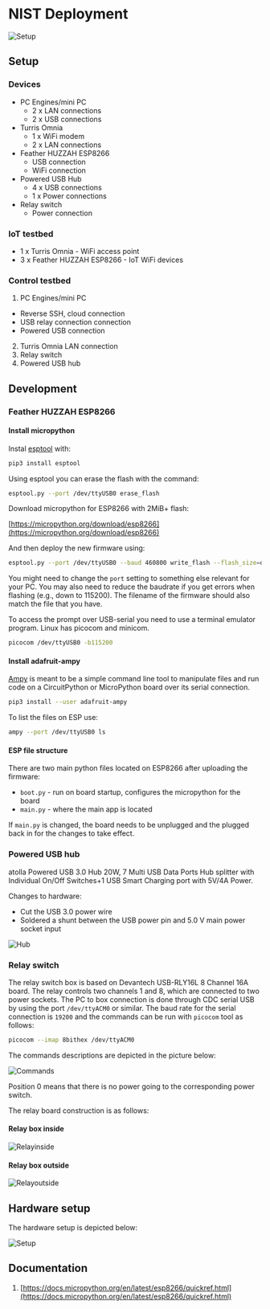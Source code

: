 # NIST Deployment

![Setup](docs/images/setup.png?raw=true "Setup")

## Setup

### Devices
 - PC Engines/mini PC
    - 2 x LAN connections
    - 2 x USB connections
 - Turris Omnia
    - 1 x WiFi modem
    - 2 x LAN connections
 - Feather HUZZAH ESP8266
    - USB connection
    - WiFi connection
 - Powered USB Hub
    - 4 x USB connections
    - 1 x Power connections
 - Relay switch
    - Power connection

### IoT testbed
 - 1 x Turris Omnia - WiFi access point
 - 3 x Feather HUZZAH ESP8266 - IoT WiFi devices

### Control testbed
 1. PC Engines/mini PC
  - Reverse SSH, cloud connection
  - USB relay connection connection
  - Powered USB connection
 2. Turris Omnia LAN connection
 3. Relay switch
 4. Powered USB hub

## Development

### Feather HUZZAH ESP8266
#### Install micropython

Instal [esptool](https://github.com/espressif/esptool) with:
```bash
pip3 install esptool
```

Using esptool you can erase the flash with the command:
```bash
esptool.py --port /dev/ttyUSB0 erase_flash
```

Download micropython for ESP8266 with 2MiB+ flash:

[https://micropython.org/download/esp8266](https://micropython.org/download/esp8266)

And then deploy the new firmware using:

```bash
esptool.py --port /dev/ttyUSB0 --baud 460800 write_flash --flash_size=detect 0 esp8266-20170108-v1.8.7.bin

```
You might need to change the `port` setting to something else relevant for your PC. You may also need to reduce the baudrate if you get errors when flashing (e.g., down to 115200). The filename of the firmware should also match the file that you have.

To access the prompt over USB-serial you need to use a terminal emulator program. Linux has picocom and minicom.

```bash
picocom /dev/ttyUSB0 -b115200
```

#### Install adafruit-ampy
[Ampy](https://github.com/scientifichackers/ampy) is meant to be a simple command line tool to manipulate files and run code on a CircuitPython or MicroPython board over its serial connection.

```bash
pip3 install --user adafruit-ampy
```

To list the files on ESP use:
```bash
ampy --port /dev/ttyUSB0 ls
```

#### ESP file structure
There are two main python files located on ESP8266 after uploading the firmware:
 - `boot.py` - run on board startup, configures the micropython for the board
 - `main.py` - where the main app is located

If `main.py` is changed, the board needs to be unplugged and the plugged back in for the changes to take effect.

### Powered USB hub

atolla Powered USB 3.0 Hub 20W, 7 Multi USB Data Ports Hub splitter with Individual On/Off Switches+1 USB Smart Charging port with 5V/4A Power.

Changes to hardware:
 - Cut the USB 3.0 power wire
 - Soldered a shunt between the USB power pin and 5.0 V main power socket input

![Hub](docs/images/board.jpg?raw=true "Hub shunt")

### Relay switch

The relay switch box is based on Devantech USB-RLY16L 8 Channel 16A board. The relay controls two channels 1 and 8, which are connected to two power sockets. The PC to box connection is done through CDC serial USB by using the port `/dev/ttyACM0` or similar. The baud rate for the serial connection is `19200` and the commands can be run with `picocom` tool as follows:
```bash
picocom --imap 8bithex /dev/ttyACM0
```

The commands descriptions are depicted in the picture below:

![Commands](docs/images/commands.jpg?raw=true "Relay commands")

Position 0 means that there is no power going to the corresponding power switch.

The relay board construction is as follows:

#### Relay box inside
![Relayinside](docs/images/relay-inside.jpg?raw=true "Relay inside")

#### Relay box outside
![Relayoutside](docs/images/relay-outside.jpg?raw=true "Relay outside")

## Hardware setup

The hardware setup is depicted below:

![Setup](docs/images/setup.jpg?raw=true "Setup")

## Documentation
 1. [https://docs.micropython.org/en/latest/esp8266/quickref.html](https://docs.micropython.org/en/latest/esp8266/quickref.html)